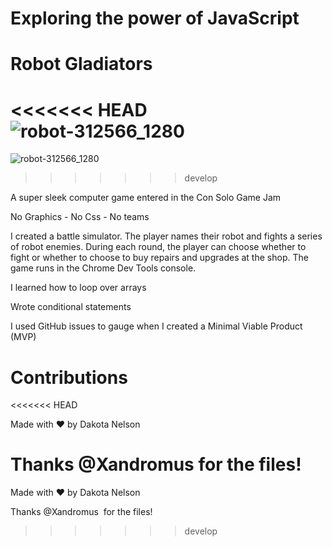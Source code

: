 # Exploring the power of JavaScript
# Robot Gladiators
<<<<<<< HEAD
![robot-312566_1280](https://user-images.githubusercontent.com/77229281/107147382-65507980-6913-11eb-9b50-e71fa06c46a5.png)
=======
![robot-312566_1280](https://user-images.githubusercontent.com/77229281/107160422-b1bfa780-695b-11eb-94b1-8517255639d7.png)


>>>>>>> develop

A super sleek computer game entered in the Con Solo Game Jam

No Graphics - No Css - No teams

I created a battle simulator. The player names their robot and fights a series of robot enemies. During each round, the player can choose whether to fight or whether to choose to buy repairs and upgrades at the shop. The game runs in the Chrome Dev Tools console.

I learned how to loop over arrays

Wrote conditional statements

I used GitHub issues to gauge when I created a Minimal Viable Product (MVP)

# Contributions
<<<<<<< HEAD

Made with ❤️ by Dakota Nelson

Thanks @Xandromus for the files! 
=======
Made with ❤️ by Dakota Nelson

Thanks @Xandromus  for the files! 
>>>>>>> develop
